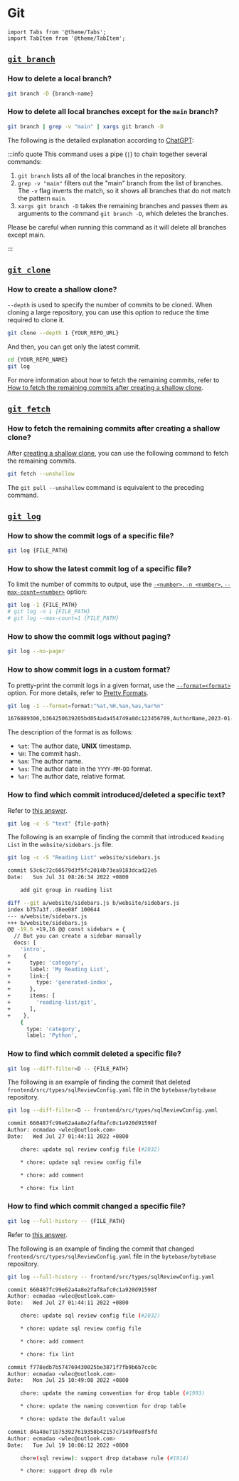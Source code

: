 # Git

```mdx-code-block
import Tabs from '@theme/Tabs';
import TabItem from '@theme/TabItem';
```

## [`git branch`](https://git-scm.com/docs/git-branch)

### How to delete a local branch?

```bash
git branch -D {branch-name}
```

### How to delete all local branches except for the `main` branch?

```bash
git branch | grep -v "main" | xargs git branch -D
```

The following is the detailed explanation according to [ChatGPT](https://openai.com/blog/chatgpt/):

:::info quote
This command uses a pipe (`|`) to chain together several commands:

1. `git branch` lists all of the local branches in the repository.
2. `grep -v "main"` filters out the "main" branch from the list of branches. The `-v` flag inverts the match, so it shows all branches that do not match the pattern `main`.
3. `xargs git branch -D` takes the remaining branches and passes them as arguments to the command `git branch -D`, which deletes the branches.

Please be careful when running this command as it will delete all branches except main.

:::

## [`git clone`](https://git-scm.com/docs/git-clone)

### How to create a shallow clone?

`--depth` is used to specify the number of commits to be cloned. When cloning a large repository, you can use this option to reduce the time required to clone it.

```bash
git clone --depth 1 {YOUR_REPO_URL}
```

And then, you can get only the latest commit.

```bash
cd {YOUR_REPO_NAME}
git log
```

For more information about how to fetch the remaining commits, refer to [How to fetch the remaining commits after creating a shallow clone](#how-to-fetch-the-remaining-commits-after-creating-a-shallow-clone).

## [`git fetch`](https://git-scm.com/docs/git-fetch)

### How to fetch the remaining commits after creating a shallow clone?

After [creating a shallow clone](#how-to-create-a-shallow-clone), you can use the following command to fetch the remaining commits.

```bash
git fetch --unshallow
```

The `git pull --unshallow` command is equivalent to the preceding command.

## [`git log`](https://git-scm.com/docs/git-log)

### How to show the commit logs of a specific file?

```bash
git log {FILE_PATH}
```

### How to show the latest commit log of a specific file?

To limit the number of commits to output, use the [`-<number>`, `-n <number>`, `--max-count=<number>`](https://git-scm.com/docs/git-log#Documentation/git-log.txt--ltnumbergt) option:

```bash
git log -1 {FILE_PATH}
# git log -n 1 {FILE_PATH}
# git log --max-count=1 {FILE_PATH}
```

### How to show the commit logs without paging?

```bash
git log --no-pager
```

### How to show commit logs in a custom format?

To pretty-print the commit logs in a given format, use the [`--format=<format>`](https://git-scm.com/docs/git-log#Documentation/git-log.txt---formatltpatterngt) option. For more details, refer to [Pretty Formats](https://git-scm.com/docs/pretty-formats).

<Tabs>
  <TabItem value="command" label="Command">

  ```bash
  git log -1 --format=format:"%at,%H,%an,%as,%ar%n"
  ```

  </TabItem>
  <TabItem value="output" label="Output">

  ```bash
  1676889306,b364250639205bd054ada454749a0dc123456789,AuthorName,2023-01-01,10 days ago
  ```

  </TabItem>
</Tabs>

The description of the format is as follows:

- `%at`: The author date, **UNIX** timestamp.
- `%H`: The commit hash.
- `%an`: The author name.
- `%as`: The author date in the `YYYY-MM-DD` format.
- `%ar`: The author date, relative format.

### How to find which commit introduced/deleted a specific text?

Refer to [this answer](https://stackoverflow.com/a/12591569).

```bash
git log -c -S "text" {file-path}
```

The following is an example of finding the commit that introduced `Reading List` in the `website/sidebars.js` file.

<Tabs>
  <TabItem value="command" label="Command">

  ```bash
  git log -c -S "Reading List" website/sidebars.js
  ```

  </TabItem>
  <TabItem value="output" label="Output">

  ```bash
  commit 53c6c72c60579d3f5fc2014b73ea9183dcad22e5
  Date:   Sun Jul 31 08:26:34 2022 +0800

      add git group in reading list

  diff --git a/website/sidebars.js b/website/sidebars.js
  index b757a3f..d8ee08f 100644
  --- a/website/sidebars.js
  +++ b/website/sidebars.js
  @@ -19,6 +19,16 @@ const sidebars = {
    // But you can create a sidebar manually
    docs: [
      'intro',
  +    {
  +      type: 'category',
  +      label: 'My Reading List',
  +      link:{
  +        type: 'generated-index',
  +      },
  +      items: [
  +        'reading-list/git',
  +      ],
  +    },
      {
        type: 'category',
        label: 'Python',
  ```

  </TabItem>
</Tabs>

### How to find which commit deleted a specific file?

```bash
git log --diff-filter=D -- {FILE_PATH}
```

The following is an example of finding the commit that deleted `frontend/src/types/sqlReviewConfig.yaml` file in the `bytebase/bytebase` repository.

<Tabs>
  <TabItem value="command" label="Command">

  ```bash
  git log --diff-filter=D -- frontend/src/types/sqlReviewConfig.yaml
  ```

  </TabItem>
  <TabItem value="output" label="Output">

  ```bash
  commit 660487fc99e62a4a8e2faf8afc0c1a920d91598f
  Author: ecmadao <wlec@outlook.com>
  Date:   Wed Jul 27 01:44:11 2022 +0800

      chore: update sql review config file (#2032)

      * chore: update sql review config file

      * chore: add comment

      * chore: fix lint
  ```

  </TabItem>
</Tabs>

### How to find which commit changed a specific file?

```bash
git log --full-history -- {FILE_PATH}
```

Refer to [this answer](https://stackoverflow.com/a/7203551).

The following is an example of finding the commit that changed `frontend/src/types/sqlReviewConfig.yaml` file in the `bytebase/bytebase` repository.

<Tabs>
  <TabItem value="command" label="Command">

  ```bash
  git log --full-history -- frontend/src/types/sqlReviewConfig.yaml
  ```

  </TabItem>
  <TabItem value="output" label="Output">

  ```bash
  commit 660487fc99e62a4a8e2faf8afc0c1a920d91598f
  Author: ecmadao <wlec@outlook.com>
  Date:   Wed Jul 27 01:44:11 2022 +0800

      chore: update sql review config file (#2032)

      * chore: update sql review config file

      * chore: add comment

      * chore: fix lint

  commit f778edb7b574769430025be3871f7fb9b6b7cc0c
  Author: ecmadao <wlec@outlook.com>
  Date:   Mon Jul 25 10:49:08 2022 +0800

      chore: update the naming convention for drop table (#1993)

      * chore: update the naming convention for drop table

      * chore: update the default value

  commit d4a48e71b753927619358b42157c7149f0e8f5fd
  Author: ecmadao <wlec@outlook.com>
  Date:   Tue Jul 19 10:06:12 2022 +0800

      chore(sql review): support drop database rule (#1914)

      * chore: support drop db rule
  ```

  </TabItem>
</Tabs>
